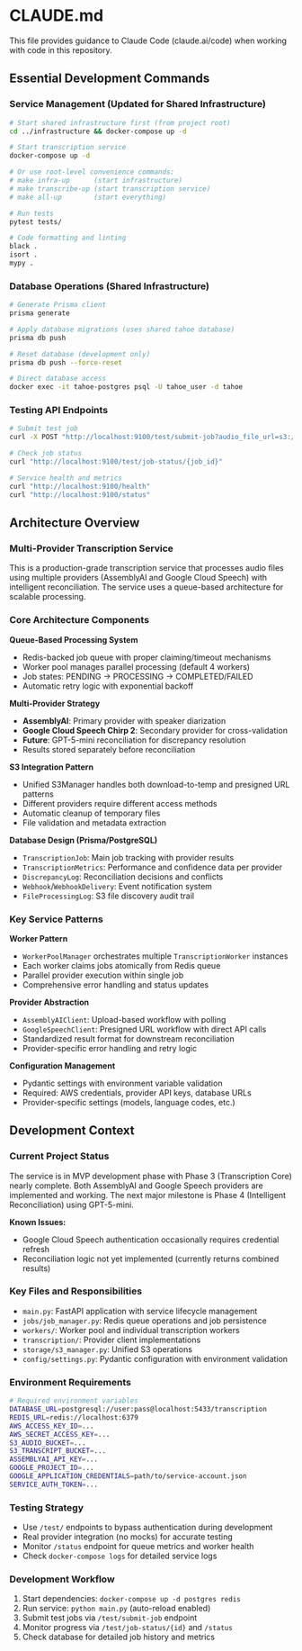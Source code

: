 # CLAUDE.md

This file provides guidance to Claude Code (claude.ai/code) when working with code in this repository.

## Essential Development Commands

### Service Management (Updated for Shared Infrastructure)
```bash
# Start shared infrastructure first (from project root)
cd ../infrastructure && docker-compose up -d

# Start transcription service
docker-compose up -d

# Or use root-level convenience commands:
# make infra-up      (start infrastructure)
# make transcribe-up (start transcription service)
# make all-up        (start everything)

# Run tests
pytest tests/

# Code formatting and linting
black .
isort .
mypy .
```

### Database Operations (Shared Infrastructure)
```bash
# Generate Prisma client
prisma generate

# Apply database migrations (uses shared tahoe database)
prisma db push

# Reset database (development only)
prisma db push --force-reset

# Direct database access
docker exec -it tahoe-postgres psql -U tahoe_user -d tahoe
```

### Testing API Endpoints
```bash
# Submit test job
curl -X POST "http://localhost:9100/test/submit-job?audio_file_url=s3://bucket/test.mp3"

# Check job status
curl "http://localhost:9100/test/job-status/{job_id}"

# Service health and metrics
curl "http://localhost:9100/health"
curl "http://localhost:9100/status"
```

## Architecture Overview

### Multi-Provider Transcription Service
This is a production-grade transcription service that processes audio files using multiple providers (AssemblyAI and Google Cloud Speech) with intelligent reconciliation. The service uses a queue-based architecture for scalable processing.

### Core Architecture Components

**Queue-Based Processing System**
- Redis-backed job queue with proper claiming/timeout mechanisms
- Worker pool manages parallel processing (default 4 workers)
- Job states: PENDING → PROCESSING → COMPLETED/FAILED
- Automatic retry logic with exponential backoff

**Multi-Provider Strategy**
- **AssemblyAI**: Primary provider with speaker diarization
- **Google Cloud Speech Chirp 2**: Secondary provider for cross-validation
- **Future**: GPT-5-mini reconciliation for discrepancy resolution
- Results stored separately before reconciliation

**S3 Integration Pattern**
- Unified S3Manager handles both download-to-temp and presigned URL patterns
- Different providers require different access methods
- Automatic cleanup of temporary files
- File validation and metadata extraction

**Database Design (Prisma/PostgreSQL)**
- `TranscriptionJob`: Main job tracking with provider results
- `TranscriptionMetrics`: Performance and confidence data per provider
- `DiscrepancyLog`: Reconciliation decisions and conflicts
- `Webhook`/`WebhookDelivery`: Event notification system
- `FileProcessingLog`: S3 file discovery audit trail

### Key Service Patterns

**Worker Pattern**
- `WorkerPoolManager` orchestrates multiple `TranscriptionWorker` instances
- Each worker claims jobs atomically from Redis queue
- Parallel provider execution within single job
- Comprehensive error handling and status updates

**Provider Abstraction**
- `AssemblyAIClient`: Upload-based workflow with polling
- `GoogleSpeechClient`: Presigned URL workflow with direct API calls
- Standardized result format for downstream reconciliation
- Provider-specific error handling and retry logic

**Configuration Management**
- Pydantic settings with environment variable validation
- Required: AWS credentials, provider API keys, database URLs
- Provider-specific settings (models, language codes, etc.)

## Development Context

### Current Project Status
The service is in MVP development phase with Phase 3 (Transcription Core) nearly complete. Both AssemblyAI and Google Speech providers are implemented and working. The next major milestone is Phase 4 (Intelligent Reconciliation) using GPT-5-mini.

**Known Issues:**
- Google Cloud Speech authentication occasionally requires credential refresh
- Reconciliation logic not yet implemented (currently returns combined results)

### Key Files and Responsibilities
- `main.py`: FastAPI application with service lifecycle management
- `jobs/job_manager.py`: Redis queue operations and job persistence
- `workers/`: Worker pool and individual transcription workers
- `transcription/`: Provider client implementations
- `storage/s3_manager.py`: Unified S3 operations
- `config/settings.py`: Pydantic configuration with environment validation

### Environment Requirements
```bash
# Required environment variables
DATABASE_URL=postgresql://user:pass@localhost:5433/transcription
REDIS_URL=redis://localhost:6379
AWS_ACCESS_KEY_ID=...
AWS_SECRET_ACCESS_KEY=...
S3_AUDIO_BUCKET=...
S3_TRANSCRIPT_BUCKET=...
ASSEMBLYAI_API_KEY=...
GOOGLE_PROJECT_ID=...
GOOGLE_APPLICATION_CREDENTIALS=path/to/service-account.json
SERVICE_AUTH_TOKEN=...
```

### Testing Strategy
- Use `/test/` endpoints to bypass authentication during development
- Real provider integration (no mocks) for accurate testing
- Monitor `/status` endpoint for queue metrics and worker health
- Check `docker-compose logs` for detailed service logs

### Development Workflow
1. Start dependencies: `docker-compose up -d postgres redis`
2. Run service: `python main.py` (auto-reload enabled)
3. Submit test jobs via `/test/submit-job` endpoint
4. Monitor progress via `/test/job-status/{id}` and `/status`
5. Check database for detailed job history and metrics
